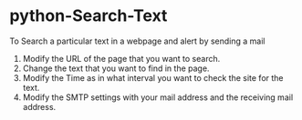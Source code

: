 # python-Search-Text
To Search a particular text in a webpage and alert by sending a mail

1. Modify the URL of the page that you want to search.
2. Change the text that you want to find in the page.
3. Modify the Time as in what interval you want to check the site for the text.
4. Modify the SMTP settings with your mail address and the receiving mail address.

